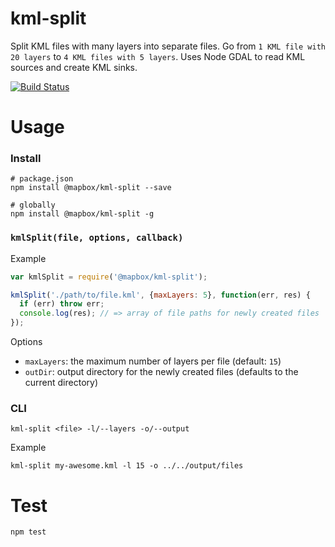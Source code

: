 # kml-split

Split KML files with many layers into separate files. Go from `1 KML file with 20 layers` to `4 KML files with 5 layers`. Uses Node GDAL to read KML sources and create KML sinks.

[![Build Status](https://travis-ci.com/mapbox/kml-split.svg?branch=master)](https://travis-ci.com/mapbox/kml-split)

# Usage

### Install

```
# package.json
npm install @mapbox/kml-split --save

# globally
npm install @mapbox/kml-split -g
```

### `kmlSplit(file, options, callback)`

Example

```javascript
var kmlSplit = require('@mapbox/kml-split');

kmlSplit('./path/to/file.kml', {maxLayers: 5}, function(err, res) {
  if (err) throw err;
  console.log(res); // => array of file paths for newly created files
});
```

Options

* `maxLayers`: the maximum number of layers per file (default: `15`)
* `outDir`: output directory for the newly created files (defaults to the current directory)

### CLI

```
kml-split <file> -l/--layers -o/--output
```

Example

```
kml-split my-awesome.kml -l 15 -o ../../output/files
```

# Test

```
npm test
```
